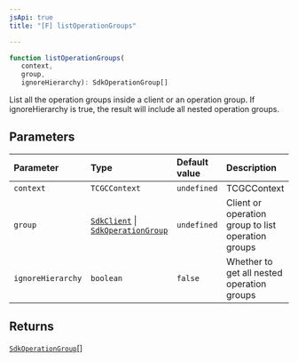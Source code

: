 ```yaml
---
jsApi: true
title: "[F] listOperationGroups"

---
```

```ts
function listOperationGroups(
   context, 
   group, 
   ignoreHierarchy): SdkOperationGroup[]
```

List all the operation groups inside a client or an operation group. If ignoreHierarchy is true, the result will include all nested operation groups.

## Parameters

| Parameter | Type | Default value | Description |
| :------ | :------ | :------ | :------ |
| `context` | `TCGCContext` | `undefined` | TCGCContext |
| `group` | [`SdkClient`](../interfaces/SdkClient.md) \| [`SdkOperationGroup`](../interfaces/SdkOperationGroup.md) | `undefined` | Client or operation group to list operation groups |
| `ignoreHierarchy` | `boolean` | `false` | Whether to get all nested operation groups |

## Returns

[`SdkOperationGroup`](../interfaces/SdkOperationGroup.md)[]
